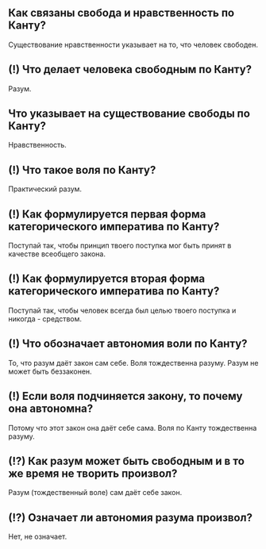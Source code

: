 ## Как связаны свобода и нравственность по Канту?
Существование нравственности указывает на то, что человек свободен.

## (!) Что делает человека свободным по Канту?
Разум.

## Что указывает на существование свободы по Канту?
Нравственность.

## (!) Что такое воля по Канту?
Практический разум.

## (!) Как формулируется первая форма категорического императива по Канту?
Поступай так, чтобы принцип твоего поступка мог быть принят в качестве всеобщего закона.

## (!) Как формулируется вторая форма категорического императива по Канту?
Поступай так, чтобы человек всегда был целью твоего поступка и никогда - средством.

## (!) Что обозначает автономия воли по Канту?
То, что разум даёт закон сам себе.
Воля тождественна разуму.
Разум не может быть беззаконен.

## (!) Если воля подчиняется закону, то почему она автономна?
Потому что этот закон она даёт себе сама.
Воля по Канту тождественна разуму.

## (!?) Как разум может быть свободным и в то же время не творить произвол?
Разум (тождественный воле) сам даёт себе закон.

## (!?) Означает ли автономия разума произвол?
Нет, не означает.
